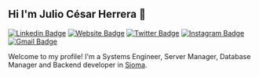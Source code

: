 ## Hi I'm Julio César Herrera 👋
[![Linkedin Badge](https://img.shields.io/badge/-julio-blue?style=flat&logo=Linkedin&logoColor=white&link=https://www.linkedin.com/in/julio-césar-h-588a9a11b/)](https://www.linkedin.com/in/julio-césar-h-588a9a11b/)
[![Website Badge](https://img.shields.io/badge/-Julio-47CCCC?style=flat&logo=Google-Chrome&logoColor=white&link=https://skylinedev.app)](https://skylinedev.app)
[![Twitter Badge](https://img.shields.io/twitter/follow/JCHerrera20?style=social)](https://twitter.com/JCHerrera20)
[![Instagram Badge](https://img.shields.io/badge/-@julio-purple?style=flat&logo=instagram&logoColor=white&link=https://instagram.com/julio.herrera19/)](https://instagram.com/julio.herrera19)
[![Gmail Badge](https://img.shields.io/badge/-Julio-c14438?style=flat&logo=Gmail&logoColor=white&link=mailto:jcf.julioflores@gmail.com)](mailto:jcf.julioflores@gmail.com)

Welcome to my profile! I'm a Systems Engineer, Server Manager, Database Manager and Backend developer in [Sioma](https://sioma.store).
<!--
**julioh99/julioh99** is a ✨ _special_ ✨ repository because its `README.md` (this file) appears on your GitHub profile.

Here are some ideas to get you started:
https://img.shields.io/twitter/url?style=social&url=https%3A%2F%2Ftwitter.com%2FJCHerrera20
- 🔭 I’m currently working on ...
- 🌱 I’m currently learning ...
- 👯 I’m looking to collaborate on ...
- 🤔 I’m looking for help with ...
- 💬 Ask me about ...
- 📫 How to reach me: ...
- 😄 Pronouns: ...
- ⚡ Fun fact: ...
-->
